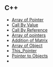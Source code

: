 ## C++

- [Array of Pointer](./Array_of_Pointers.cpp)
- [Call By Value](./callbyvalue.cpp)
- [Call By Reference](./callbyrefernce.cpp)
- [Array of pointers]()
- [Addition of Matrix](./addition%20of%20matrix.cpp)
- [Array of Object](./array_object.cpp)
- [This_Pointer](./this_pointer.cpp)
- [Pointer to Objects](./Pointer_to_objects.cpp)
-
